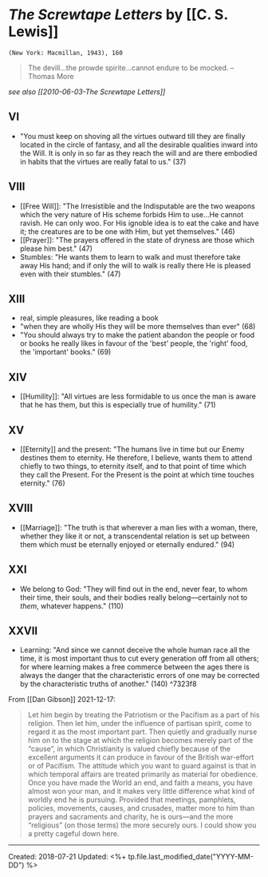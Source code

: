 # *The Screwtape Letters* by [[C. S. Lewis]]

`(New York: Macmillan, 1943), 160`


> The devill...the prowde spirite...cannot endure to be mocked.
> –Thomas More

*see also [[2010-06-03-The Screwtape Letters]]*

## VI

- "You must keep on shoving all the virtues outward till they are finally located in the circle of fantasy, and all the desirable qualities inward into the Will. It is only in so far as they reach the will and are there embodied in habits that the virtues are really fatal to us." (37)


## VIII

- [[Free Will]]: "The Irresistible and the Indisputable are the two weapons which the very nature of His scheme forbids Him to use...He cannot ravish. He can only woo. For His ignoble idea is to eat the cake and have it; the creatures are to be one with Him, but yet themselves." (46)
- [[Prayer]]: "The prayers offered in the state of dryness are those which please him best." (47)
- Stumbles: "He wants them to learn to walk and must therefore take away His hand; and if only the will to walk is really there He is pleased even with their stumbles." (47)

## XIII

- real, simple pleasures, like reading a book
- "when they are wholly His they will be more themselves than ever" (68)
- "You should always try to make the patient abandon the people or food or books he really likes in favour of the 'best' people, the 'right' food, the 'important' books." (69)

## XIV

- [[Humility]]: "All virtues are less formidable to us once the man is aware that he has them, but this is especially true of humility." (71)

## XV

- [[Eternity]] and the present: "The humans live in time but our Enemy destines them to eternity. He therefore, I believe, wants them to attend chiefly to two things, to eternity itself, and to that point of time which they call the Present. For the Present is the point at which time touches eternity." (76)

## XVIII

- [[Marriage]]: "The truth is that wherever a man lies with a woman, there, whether they like it or not, a transcendental relation is set up between them which must be eternally enjoyed or eternally endured." (94)

## XXI

- We belong to God: "They will find out in the end, never fear, to whom their time, their souls, and their bodies really belong—certainly not to *them*, whatever happens." (110)

## XXVII

- Learning: "And since we cannot deceive the whole human race all the time, it is most important thus to cut every generation off from all others; for where learning makes a free commerce between the ages there is always the danger that the characteristic errors of one may be corrected by the characteristic truths of another." (140)  ^7323f8




From [[Dan Gibson]] 2021-12-17:

> Let him begin by treating the Patriotism or the Pacifism as a part of his religion.
>Then let him, under the influence of partisan spirit, come to regard it as the most important part.
>Then quietly and gradually nurse him on to the stage at which the religion becomes merely part of the “cause”, in which Christianity is valued chiefly because of the excellent arguments it can produce in favour of the British war-effort or of Pacifism.
>The attitude which you want to guard against is that in which temporal affairs are treated primarily as material for obedience.
>Once you have made the World an end, and faith a means, you have almost won your man, and it makes very little difference what kind of worldly end he is pursuing.
>Provided that meetings, pamphlets, policies, movements, causes, and crusades, matter more to him than prayers and sacraments and charity, he is ours—and the more “religious” (on those terms) the more securely ours. I could show you a pretty cageful down here.



---
Created: 2018-07-21
Updated: <%+ tp.file.last_modified_date("YYYY-MM-DD") %>
